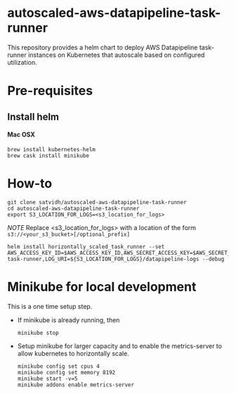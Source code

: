 # autoscaled-aws-datapipeline-task-runner
This repository provides a helm chart to deploy AWS Datapipeline task-runner instances on Kubernetes that autoscale based on configured utilization.


# Pre-requisites
## Install helm
#### Mac OSX

    brew install kubernetes-helm
    brew cask install minikube


# How-to

    git clone satvidh/autoscaled-aws-datapipeline-task-runner
    cd autoscaled-aws-datapipeline-task-runner
    export S3_LOCATION_FOR_LOGS=<s3_location_for_logs>

*NOTE* Replace <s3_location_for_logs> with a location of the form ```s3://<your_s3_bucket>[/optional_prefix]```


    helm install horizontally_scaled_task_runner --set AWS_ACCESS_KEY_ID=$AWS_ACCESS_KEY_ID,AWS_SECRET_ACCESS_KEY=$AWS_SECRET_ACCESS_KEY,AWS_SESSION_TOKEN=$AWS_SESSION_TOKEN,WORKER_GROUP=scaled-task-runner,LOG_URI=${S3_LOCATION_FOR_LOGS}/datapipeline-logs --debug


# Minikube for local development
This is a one time setup step.

* If minikube is already running, then

      minikube stop

* Setup minikube for larger capacity and to enable the metrics-server to allow kubernetes to horizontally scale.

      minikube config set cpus 4
      minikube config set memory 8192
      minikube start -v=5
      minikube addons enable metrics-server
